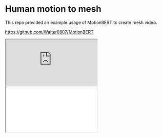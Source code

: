 # Human motion to mesh

This repo provided an example usage of MotionBERT to create mesh video.

https://github.com/Walter0807/MotionBERT

<!DOCTYPE html>
<html>
<body>
  
  <iframe src="https://drive.google.com/file/d/1Y2Ngp8dx3DQ-dK6AsnrphO1dshF9n2o3/view?usp=share_link/preview" ></iframe>
  
  <!--aloow full screen add tag -->
  
<iframe allowfullscreen="allowfullscreen" src="your_page_url/preview" ></iframe>

</body>
</html>
